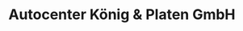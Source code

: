 ---
title: "Autocenter König & Platen GmbH"
url: /neuruppin/autocenter-koenig-und-platen-gmbh/
shop: Autohaus
---